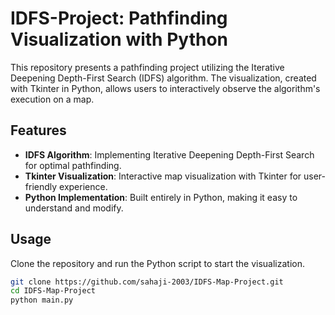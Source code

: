 # IDFS-Project: Pathfinding Visualization with Python

This repository presents a pathfinding project utilizing the Iterative Deepening Depth-First Search (IDFS) algorithm. The visualization, created with Tkinter in Python, allows users to interactively observe the algorithm's execution on a map. 

## Features

- **IDFS Algorithm**: Implementing Iterative Deepening Depth-First Search for optimal pathfinding.
- **Tkinter Visualization**: Interactive map visualization with Tkinter for user-friendly experience.
- **Python Implementation**: Built entirely in Python, making it easy to understand and modify.

## Usage

Clone the repository and run the Python script to start the visualization.

```bash
git clone https://github.com/sahaji-2003/IDFS-Map-Project.git
cd IDFS-Map-Project
python main.py
